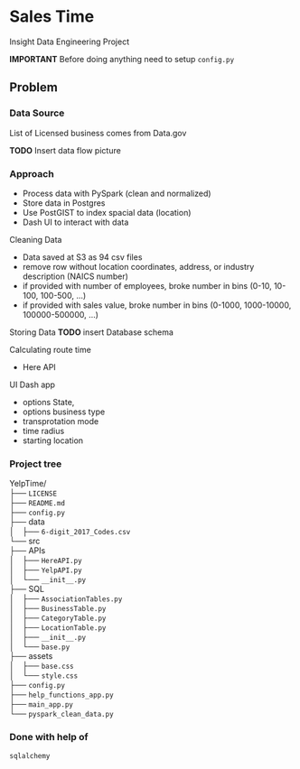 
# Sales Time

Insight Data Engineering Project  

**IMPORTANT** Before doing anything need to setup `config.py`

## Problem

### Data Source
List of Licensed business comes from Data.gov

**TODO** Insert data flow picture

### Approach
* Process data with PySpark (clean and normalized) 
* Store data in Postgres 
* Use PostGIST to index spacial data (location)
* Dash UI to interact with data

Cleaning Data 
* Data saved at S3 as 94 csv files
* remove row without location coordinates, address, or industry description (NAICS number)
* if provided with number of employees, broke number in bins (0-10, 10-100, 100-500, ...)
* if provided with sales value, broke number in bins (0-1000, 1000-10000, 100000-500000, ...)

Storing Data
**TODO** insert Database schema

Calculating route time
* Here API

UI Dash app
* options State, 
* options business type
* transprotation mode
* time radius
* starting location

### Project tree
YelpTime/  
├── `LICENSE`    
├── `README.md`   
├── `config.py`  
├── data  
│&emsp;├── `6-digit_2017_Codes.csv`  
└── src  
    ├── APIs  
    │&emsp;├── `HereAPI.py`  
    │&emsp;├── `YelpAPI.py`  
    │&emsp;└── `__init__.py`  
    ├── SQL  
    │&emsp;├── `AssociationTables.py`   
    │&emsp;├── `BusinessTable.py`  
    │&emsp;├── `CategoryTable.py`  
    │&emsp;├── `LocationTable.py`  
    │&emsp;├── `__init__.py`  
    │&emsp;└── `base.py`    
    ├── assets  
    │&emsp;├── `base.css`  
    │&emsp;└── `style.css`      
    ├── `config.py`   
    ├── `help_functions_app.py`    
    ├── `main_app.py`  
    └── `pyspark_clean_data.py`  
   

### Done with help of 
`sqlalchemy`

